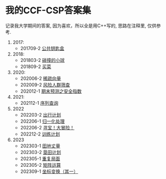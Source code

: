 # 我的CCF-CSP答案集
记录我大学期间的答案, 因为喜欢，所以全是用C++写的, 思路在注释里, 仅供参考.
1. 2017:
   - 201709-2 [公共钥匙盒](https://github.com/quanhouying/CCF-CSP-Answer/blob/main/2017/201709-2%20%E5%85%AC%E5%85%B1%E9%92%A5%E5%8C%99%E7%9B%92.cpp)
2. 2018:
   - 201803-2 [碰撞的小球](https://github.com/quanhouying/CCF-CSP-Answer/blob/main/2018/201803-2%20%E7%A2%B0%E6%92%9E%E7%9A%84%E5%B0%8F%E7%90%83.cpp)
   - 201809-2 [买菜](https://github.com/quanhouying/CCF-CSP-Answer/blob/main/2018/201809-2%20%E4%B9%B0%E8%8F%9C.cpp)
3. 2020:
   - 202006-2 [稀疏向量](https://github.com/quanhouying/CCF-CSP-Answer/blob/main/2020/202006-2%20%E7%A8%80%E7%96%8F%E5%90%91%E9%87%8F.cpp)
   - 202009-2 [风险人群筛查](https://github.com/quanhouying/CCF-CSP-Answer/blob/main/2020/202009-2%20%E9%A3%8E%E9%99%A9%E4%BA%BA%E7%BE%A4%E7%AD%9B%E6%9F%A5.cpp)
   - 202012-1 [期末预测之安全指数](https://github.com/quanhouying/CCF-CSP-Answer/blob/main/2020/202012-1%20%E6%9C%9F%E6%9C%AB%E9%A2%84%E6%B5%8B%E4%B9%8B%E5%AE%89%E5%85%A8%E6%8C%87%E6%95%B0.cpp)
4. 2021:
   - 202112-1 [序列查询](https://github.com/quanhouying/CCF-CSP-Answer/blob/main/2021/202112-1%20%E5%BA%8F%E5%88%97%E6%9F%A5%E8%AF%A2.cpp)
5. 2022
   - 202203-2 [出行计划](https://github.com/quanhouying/CCF-CSP-Answer/blob/main/2022/202203-2%20%E5%87%BA%E8%A1%8C%E8%AE%A1%E5%88%92.cpp)
   - 202206-1 [归一化处理](https://github.com/quanhouying/CCF-CSP-Answer/blob/main/2022/202206-1%20%E5%BD%92%E4%B8%80%E5%8C%96%E5%A4%84%E7%90%86.cpp)
   - 202206-2 [寻宝！大冒险！](https://github.com/quanhouying/CCF-CSP-Answer/blob/main/2022/202206-2%20%E5%AF%BB%E5%AE%9D%EF%BC%81%E5%A4%A7%E5%86%92%E9%99%A9%EF%BC%81.cpp)
   - 202212-2 [训练计划](https://github.com/quanhouying/CCF-CSP-Answer/blob/main/2022/202212-2%20%E8%AE%AD%E7%BB%83%E8%AE%A1%E5%88%92.cpp)
6. 2023
   - 202303-1 [田地丈量](https://github.com/quanhouying/CCF-CSP-Answer/blob/main/2023/202303-1%20%E7%94%B0%E5%9C%B0%E4%B8%88%E9%87%8F.cpp)
   - 202303-2 [垦田计划](https://github.com/quanhouying/CCF-CSP-Answer/blob/main/2023/202303-2%20%E5%9E%A6%E7%94%B0%E8%AE%A1%E5%88%92.cpp)
   - 202305-1 [重复局面](https://github.com/quanhouying/CCF-CSP-Answer/blob/main/2023/202305-1%20%E9%87%8D%E5%A4%8D%E5%B1%80%E9%9D%A2.cpp)
   - 202305-2 [矩阵运算](https://github.com/quanhouying/CCF-CSP-Answer/blob/main/2023/202305-2%20%E7%9F%A9%E9%98%B5%E8%BF%90%E7%AE%97.cpp)
   - 202309-1 [坐标变换（其一）]([https://github.com/quanhouying/CCF-CSP-Answer/blob/main/2023/202309-1%20%E5%9D%90%E6%A0%87%E5%8F%98%E6%8D%A2%EF%BC%88%E5%85%B6%E4%B8%80%EF%BC%89.cpp)
